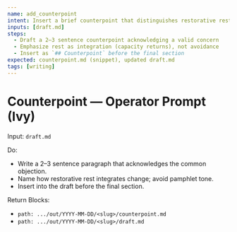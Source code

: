 ```yaml
---
name: add_counterpoint
intent: Insert a brief counterpoint that distinguishes restorative rest from avoidance
inputs: [draft.md]
steps:
  - Draft a 2–3 sentence counterpoint acknowledging a valid concern
  - Emphasize rest as integration (capacity returns), not avoidance
  - Insert as `## Counterpoint` before the final section
expected: counterpoint.md (snippet), updated draft.md
tags: [writing]
---
```


# Counterpoint — Operator Prompt (Ivy)

Input: `draft.md`

Do:
- Write a 2–3 sentence paragraph that acknowledges the common objection.
- Name how restorative rest integrates change; avoid pamphlet tone.
- Insert into the draft before the final section.

Return Blocks:
- `path: .../out/YYYY-MM-DD/<slug>/counterpoint.md`
- `path: .../out/YYYY-MM-DD/<slug>/draft.md`

